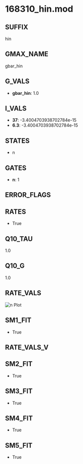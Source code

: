 # 168310_hin.mod

## SUFFIX

hin

## GMAX_NAME

gbar_hin

## G_VALS

- **gbar_hin**: 1.0

## I_VALS

- **37**: -3.4004703938702784e-15
- **6.3**: -3.4004703938702784e-15

## STATES

- n

## GATES

- **n**: 1

## ERROR_FLAGS


## RATES

- True

## Q10_TAU

1.0

## Q10_G

1.0

## RATE_VALS

![n Plot](/Users/pbozelos/Dropbox/icg-Chai-Panos/supermodels/output_markdown_files/IH/168310_hin.mod/images/n.png)

## SM1_FIT

- True

## RATE_VALS_V

## SM2_FIT

- True

## SM3_FIT

- True

## SM4_FIT

- True

## SM5_FIT

- True


